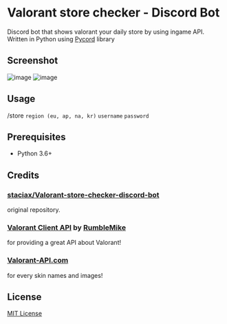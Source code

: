 # Valorant store checker - Discord Bot
Discord bot that shows valorant your daily store by using ingame API.
Written in Python using [Pycord](https://github.com/Pycord-Development/pycord) library


## Screenshot

![image](https://i.imgur.com/gj5usTI.gif)
![image](https://i.imgur.com/RLMarRk.png)

## Usage

/store `region (eu, ap, na, kr)` `username` `password`

## Prerequisites

* Python 3.6+

## Credits

### [staciax/Valorant-store-checker-discord-bot](https://github.com/staciax/Valorant-store-checker-discord-bot)
original repository.

### [Valorant Client API](https://github.com/RumbleMike/ValorantClientAPI) by [RumbleMike](https://github.com/RumbleMike)
for providing a great API about Valorant!

### [Valorant-API.com](https://valorant-api.com/)
for every skin names and images!

## License

[MIT License](https://github.com/gxjakkap/StoreCheck/blob/master/LICENSE)